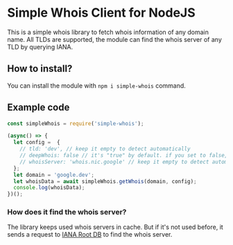# Simple Whois Client for NodeJS
This is a simple whois library to fetch whois information of any domain name. All TLDs are supported, the module can find the whois server of any TLD by querying IANA.

## How to install?
You can install the module with `npm i simple-whois` command.

## Example code
```js
const simpleWhois = require('simple-whois');

(async() => {
  let config =  {
    // tld: 'dev', // keep it empty to detect automatically
    // deepWhois: false // it's "true" by default. if you set to false, it won't query registrar whois server
    // whoisServer: 'whois.nic.google' // keep it empty to detect automatically
  };
  let domain = 'google.dev';
  let whoisData = await simpleWhois.getWhois(domain, config);
  console.log(whoisData);
})();
```

### How does it find the whois server?
The library keeps used whois servers in cache. But if it's not used before, it sends a request to [IANA Root DB](https://www.iana.org/domains/root/db) to find the whois server.
